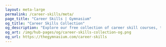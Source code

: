 ```yaml
---
layout: meta-large
permalink: /career-skills/meta/
page_title: "Career Skills | Gymnasium"
og_title: "Career Skills Collection"
og_description: "Explore our free collection of career skill courses, tutorials, webinars, articles, and jobs."
og_art: /img/hub-pages/og/career-skills-collection-og.png
og_url: https://thegymnasium.com/career-skills
---
```

